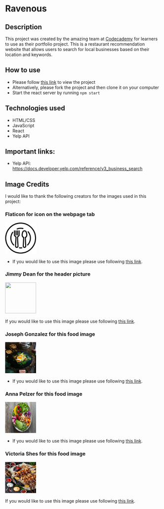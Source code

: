 # Ravenous

## Description

This project was created by the amazing team at [Codecademy](https://www.codecademy.com/learn) for learners to use as their portfolio project. This is a restaurant recommendation website that allows users to search for local businesses based on their location and keywords.

## How to use

- Please follow [this link](https://github.com/Kanyisa-Ntombini/ravenous) to view the project
- Alternatively, please fork the project and then clone it on your computer
- Start the react server by running `npm start`

## Technologies used

- HTML/CSS
- JavaScript
- React
- Yelp API

## Important links:

- Yelp API: https://docs.developer.yelp.com/reference/v3_business_search

## Image Credits

I would like to thank the following creators for the images used in this project:

### Flaticon for icon on the webpage tab

<img src="./public/dish.png" width="100" height="100" />

- If you would like to use this image please use following [this link](https://www.flaticon.com/free-icons/food).

### Jimmy Dean for the header picture

<img src="./images/food.jpg" width="100" height="100" />

If you would like to use this image please use following [this link](https://unsplash.com/photos/assorted-fruits-on-brown-wooden-bowls-Yn0l7uwBrpw?utm_content=creditShareLink&utm_medium=referral&utm_source=unsplash).

### Joseph Gonzalez for this food image

<img src="./src/utils/food-business-image1.jpg" width="100" height="100" />

- If you would like to use this image please use following [this link](https://unsplash.com/photos/sandwich-with-boiled-egg-fdlZBWIP0aM?utm_content=creditShareLink&utm_medium=referral&utm_source=unsplash).

### Anna Pelzer for this food image

<img src="./src/utils/food-business-image3.jpg" width="100" height="100" />

- If you would like to use this image please use following [this link](https://unsplash.com/photos/bowl-of-vegetable-salads-IGfIGP5ONV0?utm_content=creditShareLink&utm_medium=referral&utm_source=unsplash).

### Victoria Shes for this food image

<img src="./src/utils/food-business-image2.jpg" width="100" height="100" />

If you would like to use this image please use following [this link](https://unsplash.com/photos/grilled-meat-and-vegetable-on-the-table-UC0HZdUitWY).
